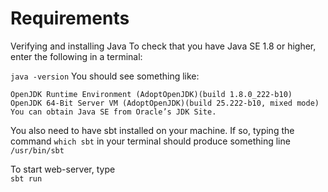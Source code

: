 # Requirements
Verifying and installing Java
To check that you have Java SE 1.8 or higher, enter the following in a terminal:

```java -version```
You should see something like:

```openjdk version "1.8.0_222"
OpenJDK Runtime Environment (AdoptOpenJDK)(build 1.8.0_222-b10)
OpenJDK 64-Bit Server VM (AdoptOpenJDK)(build 25.222-b10, mixed mode)
You can obtain Java SE from Oracle’s JDK Site.
```

You also need to have sbt installed on your machine. If so, typing the command ```which sbt``` in your terminal should produce something line 
```/usr/bin/sbt```

To start web-server, type \
```sbt run```
